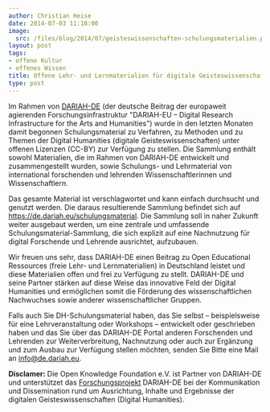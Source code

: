 ```yaml
---
author: Christian Heise
date: 2014-07-03 11:18:00
image:
  src: /files/blog/2014/07/geisteswissenschaften-schulungsmaterialien.png
layout: post
tags:
- offene Kultur
- offenes Wissen
title: Offene Lehr- und Lernmaterialien für digitale Geisteswissenschaften
type: post
---
```


Im Rahmen von [DARIAH-DE](http://de.dariah.eu) (der deutsche Beitrag der europaweit agierenden Forschungsinfrastruktur "DARIAH-EU – Digital Research Infrastructure for the Arts and Humanities") wurde in den letzten Monaten damit begonnen Schulungsmaterial zu Verfahren, zu Methoden und zu Themen der Digital Humanities (digitale Geisteswissenschaften) unter offenen Lizenzen (CC-BY) zur Verfügung zu stellen. Die Sammlung enthält sowohl Materialien, die im Rahmen von DARIAH-DE entwickelt und zusammengestellt wurden, sowie Schulungs- und Lehrmaterial von international forschenden und lehrenden Wissenschaftlerinnen und Wissenschaftlern. 

Das gesamte Material ist verschlagwortet und kann einfach durchsucht und genutzt werden. Die daraus resultierende Sammlung befindet sich auf <https://de.dariah.eu/schulungsmaterial>. Die Sammlung soll in naher Zukunft weiter ausgebaut werden, um eine zentrale und umfassende Schulungsmaterial-Sammlung, die sich explizit auf eine Nachnutzung für digital Forschende und Lehrende ausrichtet, aufzubauen. 

Wir freuen uns sehr, dass DARIAH-DE einen Beitrag zu Open Educational Ressources (freie Lehr- und Lernmaterialien) in Deutschland leistet und diese Materialien offen und frei zu Verfügung zu stellt. DARIAH-DE und seine Partner stärken auf diese Weise das innovative Feld der Digital Humanities und ermöglichen somit die Förderung des wissenschaftlichen Nachwuchses sowie anderer wissenschaftlicher Gruppen. 

Falls auch Sie DH-Schulungsmaterial haben, das Sie selbst – beispielsweise für eine Lehrveranstaltung oder Workshops – entwickelt oder geschrieben haben und das Sie über das DARIAH-DE Portal anderen Forschenden und Lehrenden zur Weiterverbreitung, Nachnutzung oder auch zur Ergänzung und zum Ausbau zur Verfügung stellen möchten, senden Sie Bitte eine Mail an info@de.dariah.eu.

**Disclamer:** Die Open Knowledge Foundation e.V. ist Partner von DARIAH-DE und unterstützet das [Forschungsprojekt](/projekte) DARIAH-DE bei der Kommunikation und Dissemination rund um Ausrichtung, Inhalte und Ergebnisse der digitalen Geisteswissenschaften (Digital Humanities).
